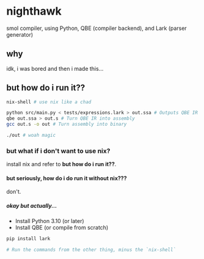 # nighthawk

smol compiler, using Python, QBE (compiler backend), and Lark (parser generator)

## why

idk, i was bored and then i made this...

## but how do i run it??

```sh
nix-shell # use nix like a chad

python src/main.py < tests/expressions.lark > out.ssa # Outputs QBE IR
qbe out.ssa > out.s # Turn QBE IR into assembly
gcc out.s -o out # Turn assembly into binary

./out # woah magic
```

### but what if i don't want to use nix?

install nix and refer to **but how do i run it??**.

#### but seriously, how do i do run it without nix???

don't.

##### okay but actually...

- Install Python 3.10 (or later)
- Install QBE (or compile from scratch)

```sh
pip install lark

# Run the commands from the other thing, minus the `nix-shell`
```
